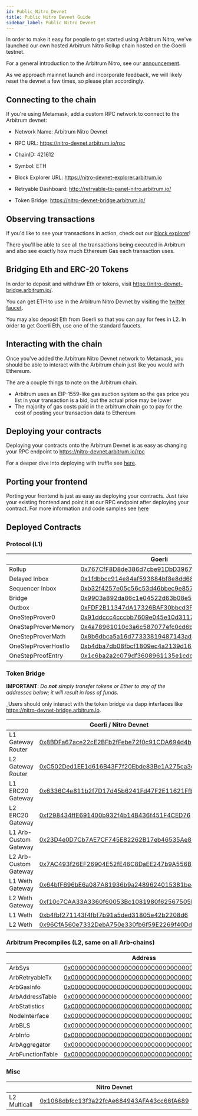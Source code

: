 ```yaml
---
id: Public_Nitro_Devnet
title: Public Nitro Devnet Guide
sidebar_label: Public Nitro Devnet
---
```


In order to make it easy for people to get started using Arbitrum Nitro, we've launched our own hosted Arbitrum Nitro Rollup chain hosted on the Goerli testnet.

For a general introduction to the Arbitrum Nitro, see our [announcement](https://medium.com/offchainlabs/arbitrum-nitro-sneak-preview-44550d9054f5).

As we approach mainnet launch and incorporate feedback, we will likely reset the devnet a few times, so please plan accordingly.

## Connecting to the chain

If you're using Metamask, add a custom RPC network to connect to the Arbitrum devnet:

- Network Name: Arbitrum Nitro Devnet
- RPC URL: https://nitro-devnet.arbitrum.io/rpc
- ChainID: 421612
- Symbol: ETH
- Block Explorer URL: https://nitro-devnet-explorer.arbitrum.io

- Retryable Dashboard: http://retryable-tx-panel-nitro.arbitrum.io/
- Token Bridge: https://nitro-devnet-bridge.arbitrum.io/

## Observing transactions

If you'd like to see your transactions in action, check out our [block explorer](https://nitro-devnet-explorer.arbitrum.io)!

There you'll be able to see all the transactions being executed in Arbitrum and also see exactly how much Ethereum Gas each transaction uses.

## Bridging Eth and ERC-20 Tokens

In order to deposit and withdraw Eth or tokens, visit https://nitro-devnet-bridge.arbitrum.io/.

You can get ETH to use in the Arbitrum Nitro Devnet by visiting the [twitter faucet](https://twitter.com/intent/tweet?text=ok%20I%20need%20@arbitrum%20to%20give%20me%20Nitro%20devnet%20gas.%20like%20VERY%20SOON.%20I%20cant%20take%20this,%20I%E2%80%99ve%20been%20waiting%20for%20@nitro_devnet%20release.%20I%20just%20want%20to%20start%20developing.%20but%20I%20need%20the%20gas%20IN%20MY%20WALLET%20NOW.%20can%20devs%20DO%20SOMETHING??%20%20SEND%20HERE:%200x-your-eth-address-here).

You may also deposit Eth from Goerli so that you can pay for fees in L2. In order to get Goerli Eth, use one of the standard faucets.

## Interacting with the chain

Once you've added the Arbitrum Nitro Devnet network to Metamask, you should be able to interact with the Arbitrum chain just like you would with Ethereum.

The are a couple things to note on the Arbitrum chain.

- Arbitrum uses an EIP-1559-like gas auction system so the gas price you list in your transaction is a bid, but the actual price may be lower
- The majority of gas costs paid in the arbitrum chain go to pay for the cost of posting your transaction data to Ethereum

## Deploying your contracts

Deploying your contracts onto the Arbitrum Devnet is as easy as changing your RPC endpoint to https://nitro-devnet.arbitrum.io/rpc

For a deeper dive into deploying with truffle see [here](Contract_Deployment.md).

## Porting your frontend

Porting your frontend is just as easy as deploying your contracts. Just take your existing frontend and point it at our RPC endpoint after deploying your contract. For more information and code samples see [here](Frontend_Integration.md)

## Deployed Contracts

### Protocol (L1)

|                     | Goerli                                                                                                                |
| ------------------- | --------------------------------------------------------------------------------------------------------------------- |
| Rollup              | [0x767CfF8D8de386d7cbe91DbD39675132ba2f5967](https://goerli.etherscan.io/address/0x767CfF8D8de386d7cbe91DbD39675132ba2f5967) |
| Delayed Inbox       | [0x1fdbbcc914e84af593884bf8e8dd6877c29035a2](https://goerli.etherscan.io/address/0x1fdbbcc914e84af593884bf8e8dd6877c29035a2) |
| Sequencer Inbox     | [0xb32f4257e05c56c53d46bbec9e85770eb52425d6](https://goerli.etherscan.io/address/0xb32f4257e05c56c53d46bbec9e85770eb52425d6) |
| Bridge              | [0x9903a892da86c1e04522d63b08e5514a921e81df](https://goerli.etherscan.io/address/0x9903a892da86c1e04522d63b08e5514a921e81df) |
| Outbox              | [0xFDF2B11347dA17326BAF30bbcd3F4b09c4719584](https://goerli.etherscan.io/address/0xFDF2B11347dA17326BAF30bbcd3F4b09c4719584) |
| OneStepProver0      | [0x91ddccc4cccbb7609e045e10d311712789f2010f](https://goerli.etherscan.io/address/0x91ddccc4cccbb7609e045e10d311712789f2010f) |
| OneStepProverMemory | [0x4a78961010c3a6c587077efc0cd6baa22c974e0a](https://goerli.etherscan.io/address/0x4a78961010c3a6c587077efc0cd6baa22c974e0a) |
| OneStepProverMath   | [0x8b6dbca5a16d77333819487143ad88653e5d2574](https://goerli.etherscan.io/address/0x8b6dbca5a16d77333819487143ad88653e5d2574) |
| OneStepProverHostIo | [0xb4dba7db08fbcf1809ec4a2139d168fa3f466868](https://goerli.etherscan.io/address/0xb4dba7db08fbcf1809ec4a2139d168fa3f466868) |
| OneStepProofEntry   | [0x1c6ba2a2c079df3608961135e1cdd65d908ae23e](https://goerli.etherscan.io/address/0x1c6ba2a2c079df3608961135e1cdd65d908ae23e) |

### Token Bridge

**IMPORTANT**: _Do **not** simply transfer tokens or Ether to any of the addresses below; it will result in loss of funds._

_Users should only interact with the token bridge via dapp interfaces like https://nitro-devnet-bridge.arbitrum.io.

|                       | Goerli / Nitro Devnet                                                                                                 |
| --------------------- | --------------------------------------------------------------------------------------------------------------------- |
| L1 Gateway Router     | [0x8BDFa67ace22cE2BFb2fFebe72f0c91CDA694d4b](https://goerli.etherscan.io/address/0x8BDFa67ace22cE2BFb2fFebe72f0c91CDA694d4b) |
| L2 Gateway Router     | [0xC502Ded1EE1d616B43F7f20Ebde83Be1A275ca3c](https://nitro-devnet-explorer.arbitrum.io/address/0xC502Ded1EE1d616B43F7f20Ebde83Be1A275ca3c)  |
| L1 ERC20 Gateway      | [0x6336C4e811b2f7D17d45b6241Fd47F2E11621Ffb](https://goerli.etherscan.io/address/0x6336C4e811b2f7D17d45b6241Fd47F2E11621Ffb) |
| L2 ERC20 Gateway      | [0xf298434ffE691400b932f4b14B436f451F4CED76](https://nitro-devnet-explorer.arbitrum.io/address/0xf298434ffE691400b932f4b14B436f451F4CED76)  |
| L1 Arb-Custom Gateway | [0x23D4e0D7Cb7AE7CF745E82262B17eb46535Ae819](https://goerli.etherscan.io/address/0x23D4e0D7Cb7AE7CF745E82262B17eb46535Ae819) |
| L2 Arb-Custom Gateway | [0x7AC493f26EF26904E52fE46C8DaEE247b9A556B8](https://nitro-devnet-explorer.arbitrum.io/address/0x7AC493f26EF26904E52fE46C8DaEE247b9A556B8)  |
| L1 Weth Gateway       | [0x64bfF696bE6a087A81936b9a2489624015381be4](https://goerli.etherscan.io/address/0x64bfF696bE6a087A81936b9a2489624015381be4) |
| L2 Weth Gateway       | [0xf10c7CAA33A3360f60053Bc1081980f62567505F](https://nitro-devnet-explorer.arbitrum.io/address/0xf10c7CAA33A3360f60053Bc1081980f62567505F)  |
| L1 Weth               | [0xb4fbf271143f4fbf7b91a5ded31805e42b2208d6](https://goerli.etherscan.io/address/0xb4fbf271143f4fbf7b91a5ded31805e42b2208d6) |
| L2 Weth               | [0x96CfA560e7332DebA750e330fb6f59E2269f40Dd](https://nitro-devnet-explorer.arbitrum.io/address/0x96CfA560e7332DebA750e330fb6f59E2269f40Dd)  |

### Arbitrum Precompiles (L2, same on all Arb-chains)

|                  | Address                                                                                                              |
| ---------------- | -------------------------------------------------------------------------------------------------------------------- |
| ArbSys           | [0x0000000000000000000000000000000000000064](https://nitro-devnet-explorer.arbitrum.io/address/0x0000000000000000000000000000000000000064) |
| ArbRetryableTx   | [0x000000000000000000000000000000000000006E](https://nitro-devnet-explorer.arbitrum.io/address/0x000000000000000000000000000000000000006E) |
| ArbGasInfo       | [0x000000000000000000000000000000000000006C](https://nitro-devnet-explorer.arbitrum.io/address/0x000000000000000000000000000000000000006C) |
| ArbAddressTable  | [0x0000000000000000000000000000000000000066](https://nitro-devnet-explorer.arbitrum.io/address/0x0000000000000000000000000000000000000066) |
| ArbStatistics    | [0x000000000000000000000000000000000000006F](https://nitro-devnet-explorer.arbitrum.io/address/0x000000000000000000000000000000000000006F) |
| NodeInterface    | [0x00000000000000000000000000000000000000C8](https://nitro-devnet-explorer.arbitrum.io/address/0x00000000000000000000000000000000000000C8) |
| ArbBLS           | [0x0000000000000000000000000000000000000067](https://nitro-devnet-explorer.arbitrum.io/address/0x0000000000000000000000000000000000000067) |
| ArbInfo          | [0x0000000000000000000000000000000000000065](https://nitro-devnet-explorer.arbitrum.io/address/0x0000000000000000000000000000000000000065) |
| ArbAggregator    | [0x000000000000000000000000000000000000006D](https://nitro-devnet-explorer.arbitrum.io/address/0x000000000000000000000000000000000000006D) |
| ArbFunctionTable | [0x0000000000000000000000000000000000000068](https://nitro-devnet-explorer.arbitrum.io/address/0x0000000000000000000000000000000000000068) |

### Misc

|              | Nitro Devnet                                                                                                | 
| ------------ | -------------------------------------------------------------------------------------------------------------------- | 
| L2 Multicall | [0x1068dbfcc13f3a22fcAe684943AFA43cc66fA689](https://nitro-devnet-explorer.arbitrum.io/address/0x1068dbfcc13f3a22fcAe684943AFA43cc66fA689) | 
